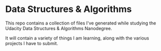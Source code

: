 # Data Structures & Algorithms

This repo contains a collection of files I've generated while studying the Udacity Data Structures & Algorithms Nanodegree.

It will contain a variety of things I am learning, along with the various projects I have to submit.
